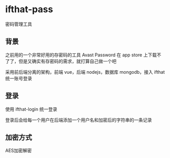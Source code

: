 # ifthat-pass
密码管理工具

## 背景
之前用的一个非常好用的存密码的工具 Avast Password 在 app store 上下载不了了，但是又确实有存密码的需求，就打算自己做一个吧

采用前后端分离的架构，前端 vue，后端 nodejs，数据库 mongodb，接入 ifthat 统一账号登录

## 登录

使用 ifthat-login 统一登录

登录后会给每一个用户在后端添加一个用户名和加密后的字符串的一条记录

## 加密方式

AES加密解密